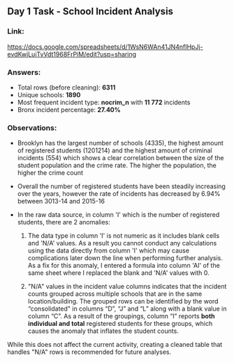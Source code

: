 ## Day 1 Task - School Incident Analysis

### Link: 
https://docs.google.com/spreadsheets/d/1WsN6WAn41JN4nfIHpJj-evdKwjLuiTvVdt1968FrPiM/edit?usp=sharing

### Answers:
- Total rows (before cleaning): **6311**
- Unique schools: **1890** 
- Most frequent incident type: **nocrim_n** with **11 772** incidents
- Bronx incident percentage: **27.40%**

### Observations:
- Brooklyn has the largest number of schools (4335), the highest amount of registered students (1201214) and the highest amount of criminal incidents (554) which shows a clear correlation between the size of the student population and the crime rate. The higher the population, the higher the crime count
- Overall the number of registered students have been steadily increasing over the years, however the rate of incidents has decreased by 6.94% between 3013-14 and 2015-16
- In the raw data source, in column 'I' which is the number of registered students, there are 2 anomalies:
  
  1. The data type in column 'I' is not numeric as it includes blank cells and 'N/A' values. As a result you cannot conduct any calculations using the data directly from column 'I' which may cause complications later down the line when performing further analysis. As a fix for this anomaly, I entered a formula into column 'AI' of the same sheet where I replaced the blank and 'N/A' values with 0.
 
  2. "N/A" values in the incident value columns indicates that the incident counts grouped across multiple schools that are in the same location/building. The grouped rows can be identified by the word “consolidated" in columns “D”, “J” and “L” along with a blank value in column “C”. As a result of the groupings, column “I” reports **both individual and total** registered students for these groups, which causes the anomaly that inflates the student counts. 

While this does not affect the current activity, creating a cleaned table that handles "N/A" rows is recommended for future analyses. 
